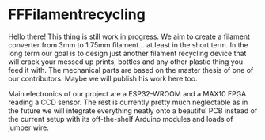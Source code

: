 # FFFilamentrecycling

Hello there! This thing is still work in progress. We aim to create a filament converter from 3mm to 1.75mm filament... at least in the short term. In the long term our goal is to design just another filament recycling device that will crack your messed up prints, bottles and any other plastic thing you feed it with.
The mechanical parts are based on the master thesis of one of our contributors. Maybe we will publish his work here too.

Main electronics of our project are a ESP32-WROOM and a MAX10 FPGA reading a CCD sensor. The rest is currently pretty much neglectable as in the future we will integrate everything neatly onto a beautiful PCB instead of the current setup with its off-the-shelf Arduino modules and loads of jumper wire.
